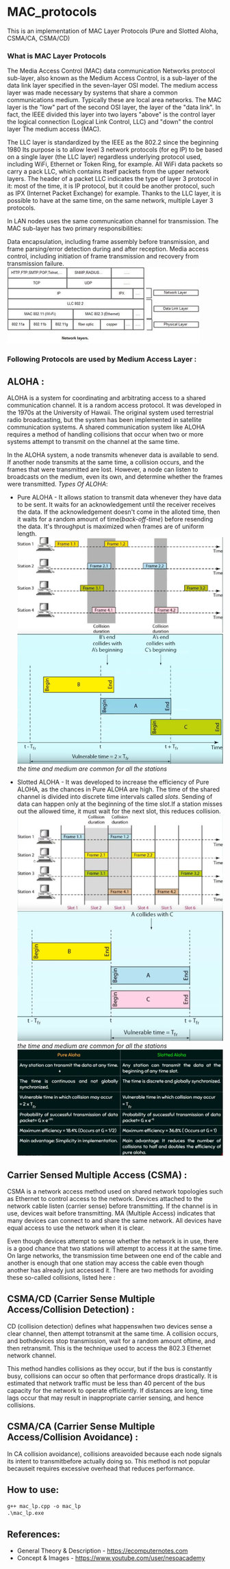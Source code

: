 # MAC_protocols
This is an implementation of MAC Layer Protocols (Pure and Slotted Aloha, CSMA/CA, CSMA/CD)

### What is MAC Layer Protocols
The Media Access Control (MAC) data communication Networks protocol sub-layer, also known as the Medium Access Control, is a sub-layer of the data link layer specified in the seven-layer OSI model. The medium access layer was made necessary by systems that share a common communications medium. Typically these are local area networks. The MAC layer is the "low" part of the second OSI layer, the layer of the "data link". In fact, the IEEE divided this layer into two layers "above" is the control layer the logical connection (Logical Link Control, LLC) and "down" the control layer The medium access (MAC).

The LLC layer is standardized by the IEEE as the 802.2 since the beginning 1980 Its purpose is to allow level 3 network protocols (for eg IP) to be based on a single layer (the LLC layer) regardless underlying protocol used, including WiFi, Ethernet or Token Ring, for example. All WiFi data packets so carry a pack LLC, which contains itself packets from the upper network layers. The header of a packet LLC indicates the type of layer 3 protocol in it: most of the time, it is IP protocol, but it could be another protocol, such as IPX (Internet Packet Exchange) for example. Thanks to the LLC layer, it is possible to have at the same time, on the same network, multiple Layer 3 protocols.

In LAN nodes uses the same communication channel for transmission. The MAC sub-layer has two primary responsibilities:

Data encapsulation, including frame assembly before transmission, and frame parsing/error detection during and after reception. Media access control, including initiation of frame transmission and recovery from transmission failure. 
![alt text](https://github.com/zerospook/MAC_protocols/blob/master/images/Network-layers.jpg "Network Layers")

### Following Protocols are used by Medium Access Layer :

## ALOHA : 
ALOHA is a system for coordinating and arbitrating access to a shared communication channel. It is a random access protocol. It was developed in the 1970s at the University of Hawaii. The original system used terrestrial radio broadcasting, but the system has been implemented in satellite communication systems. A shared communication system like ALOHA requires a method of handling collisions that occur when two or more systems attempt to transmit on the channel at the same time. 

In the ALOHA system, a node transmits whenever data is available to send. If another node transmits at the same time, a collision occurs, and the frames that were transmitted are lost. However, a node can listen to broadcasts on the medium, even its own, and determine whether the frames were transmitted.
_Types Of ALOHA_:
* Pure ALOHA - It allows station to transmit data whenever they have data to be sent. It waits for an acknowledgement until the receiver receives the data. If the acknowledgement doesn't come in the alloted time, then it waits for a random amount of time(_back-off-time_) before resending the data. It's throughput is maximized when frames are of uniform length.
![alt text](https://github.com/zerospook/MAC_protocols/blob/master/images/pureAloha.jpg "Collision in Pure ALOHA")
![alt text](https://github.com/zerospook/MAC_protocols/blob/master/images/pureALOHA1.jpg "How packets collide in Pure ALOHA")
_the time and medium are common for all the stations_

* Slotted ALOHA - It was developed to increase the efficiency of Pure ALOHA, as the chances in Pure ALOHA are high. The time of the shared channel is divided into discrete time intervals called _slots_. Sending of data can happen only at the beginning of the time slot.If a station misses out the allowed time, it must wait for the next slot, this reduces collision.
![alt text](https://github.com/zerospook/MAC_protocols/blob/master/images/slottedALOHA1.jpg "Reduced collision in Slotted ALOHA")
![alt text](https://github.com/zerospook/MAC_protocols/blob/master/images/slottedAloha.jpg "How packets collide in Slotted ALOHA")
_the time and medium are common for all the stations_
![alt text](https://github.com/zerospook/MAC_protocols/blob/master/images/diff_PureSlotted.jpg "Difference between Pure and Slotted ALOHA")

## Carrier Sensed Multiple Access (CSMA) : 
CSMA is a network access method used on shared network topologies such as Ethernet to control access to the network. Devices attached to the network cable listen (carrier sense) before transmitting. If the channel is in use, devices wait before transmitting. MA (Multiple Access) indicates that many devices can connect to and share the same network. All devices have equal access to use the network when it is clear.

Even though devices attempt to sense whether the network is in use, there is a good chance that two stations will attempt to access it at the same time. On large networks, the transmission time between one end of the cable and another is enough that one station may access the cable even though another has already just accessed it. There are two methods for avoiding these so-called collisions, listed here :

## CSMA/CD (Carrier Sense Multiple Access/Collision Detection) : 
CD (collision detection) defines what happenswhen two devices sense a clear channel, then attempt totransmit at the same time. A collision occurs, and bothdevices stop transmission, wait for a random amount oftime, and then retransmit. This is the technique used to access the 802.3 Ethernet network channel.

This method handles collisions as they occur, but if the bus is constantly busy, collisions can occur so often that performance drops drastically. It is estimated that network traffic must be less than 40 percent of the bus capacity for the network to operate efficiently. If distances are long, time lags occur that may result in inappropriate carrier sensing, and hence collisions.

## CSMA/CA (Carrier Sense Multiple Access/Collision Avoidance) : 
In CA collision avoidance), collisions areavoided because each node signals its intent to transmitbefore actually doing so. This method is not popular becauseit requires excessive overhead that reduces performance. 

## How to use:
```
g++ mac_lp.cpp -o mac_lp
.\mac_lp.exe
```

## References:
* General Theory & Description - https://ecomputernotes.com
* Concept & Images - https://www.youtube.com/user/nesoacademy
